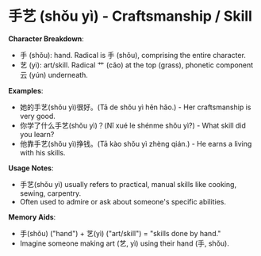 # **手艺 (shǒu yì) - Craftsmanship / Skill**

**Character Breakdown**:  
- 手 (shǒu): hand. Radical is 手 (shǒu), comprising the entire character.  
- 艺 (yì): art/skill. Radical 艹 (cǎo) at the top (grass), phonetic component 云 (yún) underneath.

**Examples**:  
- 她的手艺(shǒu yì)很好。(Tā de shǒu yì hěn hǎo.) - Her craftsmanship is very good.  
- 你学了什么手艺(shǒu yì)？(Nǐ xué le shénme shǒu yì?) - What skill did you learn?  
- 他靠手艺(shǒu yì)挣钱。(Tā kào shǒu yì zhèng qián.) - He earns a living with his skills.

**Usage Notes**:  
- 手艺(shǒu yì) usually refers to practical, manual skills like cooking, sewing, carpentry.  
- Often used to admire or ask about someone's specific abilities.

**Memory Aids**:  
- 手(shǒu) ("hand") + 艺(yì) ("art/skill") = "skills done by hand."  
- Imagine someone making art (艺, yì) using their hand (手, shǒu).
